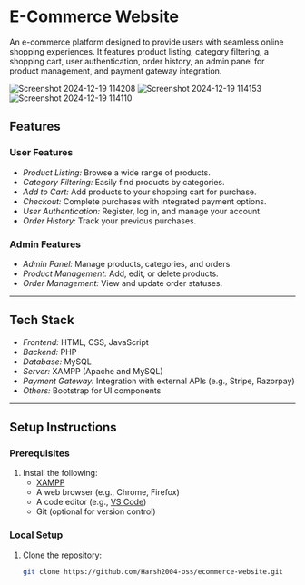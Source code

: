 # E-Commerce Website

An e-commerce platform designed to provide users with seamless online shopping experiences. It features product listing, category filtering, a shopping cart, user authentication, order history, an admin panel for product management, and payment gateway integration.

![Screenshot 2024-12-19 114208](https://github.com/user-attachments/assets/c21fd1ac-4cdc-499d-a2a1-8e608d5a6f91)
![Screenshot 2024-12-19 114153](https://github.com/user-attachments/assets/a1d0caa4-746a-4119-8da9-79c464c5f377)
![Screenshot 2024-12-19 114110](https://github.com/user-attachments/assets/a1bc4016-5fbf-4a14-897f-6abcbf78c1bf)

## Features

### User Features
- *Product Listing:* Browse a wide range of products.
- *Category Filtering:* Easily find products by categories.
- *Add to Cart:* Add products to your shopping cart for purchase.
- *Checkout:* Complete purchases with integrated payment options.
- *User Authentication:* Register, log in, and manage your account.
- *Order History:* Track your previous purchases.

### Admin Features
- *Admin Panel:* Manage products, categories, and orders.
- *Product Management:* Add, edit, or delete products.
- *Order Management:* View and update order statuses.

---

## Tech Stack

- *Frontend:* HTML, CSS, JavaScript
- *Backend:* PHP
- *Database:* MySQL
- *Server:* XAMPP (Apache and MySQL)
- *Payment Gateway:* Integration with external APIs (e.g., Stripe, Razorpay)
- *Others:* Bootstrap for UI components

---

## Setup Instructions

### Prerequisites
1. Install the following:
   - [XAMPP](https://www.apachefriends.org/)
   - A web browser (e.g., Chrome, Firefox)
   - A code editor (e.g., [VS Code](https://code.visualstudio.com/))
   - Git (optional for version control)

### Local Setup
1. Clone the repository:
   ```bash
   git clone https://github.com/Harsh2004-oss/ecommerce-website.git
